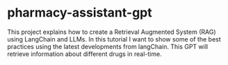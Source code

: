 # pharmacy-assistant-gpt
This project explains how to create a Retrieval Augmented System (RAG) using LangChain and LLMs. In this tutorial I want to show some of the best practices using the latest developments from langChain. This GPT will retrieve information about different drugs in real-time. 
